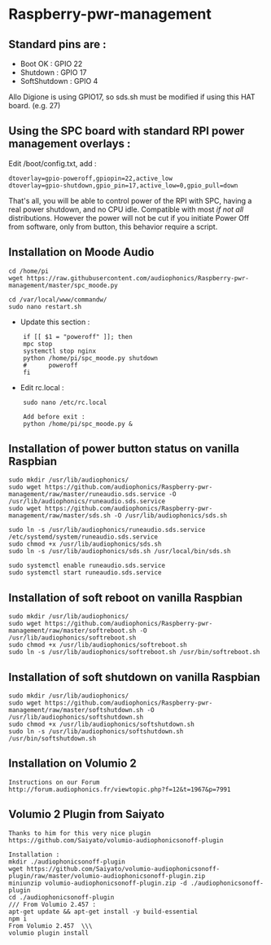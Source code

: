 # Raspberry-pwr-management

## Standard pins are :
- Boot OK : GPIO 22
- Shutdown : GPIO 17
- SoftShutdown : GPIO 4

Allo Digione is using GPIO17, so sds.sh must be modified if using this HAT board. (e.g. 27)

## Using the SPC board with standard RPI power management overlays :

Edit /boot/config.txt, add :
```
dtoverlay=gpio-poweroff,gpiopin=22,active_low
dtoverlay=gpio-shutdown,gpio_pin=17,active_low=0,gpio_pull=down
```
That's all, you will be able to control power of the RPI with SPC, having a real power shutdown, and no CPU idle.
Compatible with most *if not all* distributions.
However the power will not be cut if you initiate Power Off from software, only from button, this behavior require a script.

## Installation on Moode Audio

	cd /home/pi
	wget https://raw.githubusercontent.com/audiophonics/Raspberry-pwr-management/master/spc_moode.py
	
	cd /var/local/www/commandw/
	sudo nano restart.sh

- Update this section :
```
	if [[ $1 = "poweroff" ]]; then
	mpc stop
	systemctl stop nginx
	python /home/pi/spc_moode.py shutdown
	#      poweroff
	fi
```

- Edit rc.local :

```
	sudo nano /etc/rc.local
	
	Add before exit : 
	python /home/pi/spc_moode.py &
```


## Installation of power button status on vanilla Raspbian

	sudo mkdir /usr/lib/audiophonics/
	sudo wget https://github.com/audiophonics/Raspberry-pwr-management/raw/master/runeaudio.sds.service -O /usr/lib/audiophonics/runeaudio.sds.service
	sudo wget https://github.com/audiophonics/Raspberry-pwr-management/raw/master/sds.sh -O /usr/lib/audiophonics/sds.sh

	sudo ln -s /usr/lib/audiophonics/runeaudio.sds.service /etc/systemd/system/runeaudio.sds.service
	sudo chmod +x /usr/lib/audiophonics/sds.sh
	sudo ln -s /usr/lib/audiophonics/sds.sh /usr/local/bin/sds.sh
	
	sudo systemctl enable runeaudio.sds.service 
	sudo systemctl start runeaudio.sds.service

## Installation of soft reboot on vanilla Raspbian

	sudo mkdir /usr/lib/audiophonics/
	sudo wget https://github.com/audiophonics/Raspberry-pwr-management/raw/master/softreboot.sh -O /usr/lib/audiophonics/softreboot.sh
	sudo chmod +x /usr/lib/audiophonics/softreboot.sh
	sudo ln -s /usr/lib/audiophonics/softreboot.sh /usr/bin/softreboot.sh

## Installation of soft shutdown on vanilla Raspbian

	sudo mkdir /usr/lib/audiophonics/
	sudo wget https://github.com/audiophonics/Raspberry-pwr-management/raw/master/softshutdown.sh -O /usr/lib/audiophonics/softshutdown.sh
	sudo chmod +x /usr/lib/audiophonics/softshutdown.sh
	sudo ln -s /usr/lib/audiophonics/softshutdown.sh /usr/bin/softshutdown.sh

## Installation on Volumio 2

	Instructions on our Forum
	http://forum.audiophonics.fr/viewtopic.php?f=12&t=1967&p=7991


## Volumio 2 Plugin from Saiyato

	Thanks to him for this very nice plugin
	https://github.com/Saiyato/volumio-audiophonicsonoff-plugin
	
	Installation :
	mkdir ./audiophonicsonoff-plugin
	wget https://github.com/Saiyato/volumio-audiophonicsonoff-plugin/raw/master/volumio-audiophonicsonoff-plugin.zip
	miniunzip volumio-audiophonicsonoff-plugin.zip -d ./audiophonicsonoff-plugin
	cd ./audiophonicsonoff-plugin
	/// From Volumio 2.457 :
	apt-get update && apt-get install -y build-essential
	npm i
	From Volumio 2.457  \\\
	volumio plugin install
	
